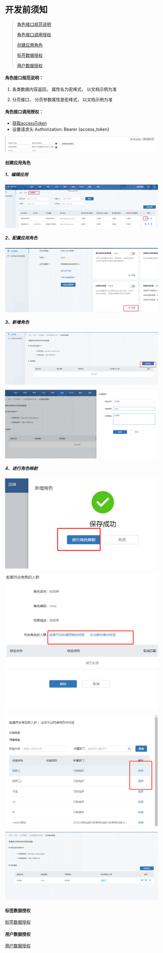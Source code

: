 # 开发前须知

>[角色接口规范说明](#1)
>
>[角色接口调用授权](#2)
>
>[创建应用角色](#3)
>
>[标签数据授权](#4)
>
>[用户数据授权](#5)



#### 角色接口规范说明：<div id=1></div>

1. 各类数据内容返回， 属性名为驼峰式， 以文档示例为准

2. 分页接口， 分页参数属性是驼峰式， 以文档示例为准

   

#### 角色接口调用授权：<div id=2></div>

* [获取accessToken](../../../get-access-token.md)
* 设置请求头 Authorization: Bearer {access_token}

![image-20201111115147461.png](README.assets/image-20201111115147460.png)



#### 创建应用角色<div id=3></div>

##### 1、编辑应用

![image-20201117114847707](README.assets/image-20201117114847707.png)

##### 2、配置应用角色

![image-20201117114946687](README.assets/image-20201117114946687.png)

##### 3、新增角色

![image-20201117115034306](README.assets/image-20201117115034306.png)

![image-20201117115145681](README.assets/image-20201117115145681.png)



##### 4、进行角色映射

![image-20201117115202060](README.assets/image-20201117115202060.png)

![image-20201117115218756](README.assets/image-20201117115218756.png)

![image-20201117115235012](README.assets/image-20201117115235012.png)



![image-20201117115256632](README.assets/image-20201117115256632.png)



#### 标签数据授权<div id=4></div>

[标签数据授权](../../label/introduction/README.md)

#### 用户数据授权<div id=5></div>

[用户数据授权](../../user/introduction/README.md)